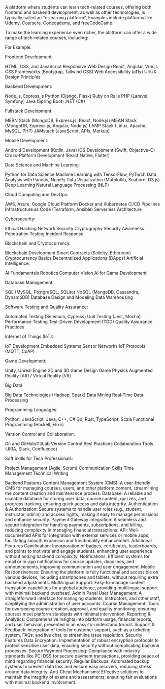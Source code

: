 A platform where students can learn tech-related courses, offering both frontend and backend development, as well as other technologies, is typically called an "e-learning platform", Examples include platforms like Udemy, Coursera, Codecademy, and freeCodeCamp.

To make the learning experience even richer, the platform can offer a wide range of tech-related courses, including:

For Example.

Frontend Development: 

HTML, CSS, and JavaScript
Responsive Web Design
React, Angular, Vue.js
CSS Frameworks (Bootstrap, Tailwind CSS)
Web Accessibility (a11y)
UI/UX Design Principles

Backend Development:

Node.js, Express.js
Python (Django, Flask)
Ruby on Rails
PHP (Laravel, Symfony)
Java (Spring Boot)
.NET (C#)

Fullstack Development:

MERN Stack (MongoDB, Express.js, React, Node.js)
MEAN Stack (MongoDB, Express.js, Angular, Node.js)
LAMP Stack (Linux, Apache, MySQL, PHP)
JAMstack (JavaScript, APIs, Markup)

Mobile Development:

Android Development (Kotlin, Java)
iOS Development (Swift, Objective-C)
Cross-Platform Development (React Native, Flutter)

Data Science and Machine Learning:

Python for Data Science
Machine Learning with TensorFlow, PyTorch
Data Analysis with Pandas, NumPy
Data Visualization (Matplotlib, Seaborn, D3.js)
Deep Learning
Natural Language Processing (NLP)

Cloud Computing and DevOps:

AWS, Azure, Google Cloud Platform
Docker and Kubernetes
CI/CD Pipelines
Infrastructure as Code (Terraform, Ansible)
Serverless Architecture

Cybersecurity:

Ethical Hacking
Network Security
Cryptography
Security Awareness
Penetration Testing
Incident Response

Blockchain and Cryptocurrency:

Blockchain Development
Smart Contracts (Solidity, Ethereum)
Cryptocurrency Basics
Decentralized Applications (DApps)
Artificial Intelligence:

AI Fundamentals
Robotics
Computer Vision
AI for Game Development

Database Management:

SQL (MySQL, PostgreSQL, SQLite)
NoSQL (MongoDB, Cassandra, DynamoDB)
Database Design and Modeling
Data Warehousing

Software Testing and Quality Assurance:

Automated Testing (Selenium, Cypress)
Unit Testing (Jest, Mocha)
Performance Testing
Test-Driven Development (TDD)
Quality Assurance Practices

Internet of Things (IoT):

IoT Development
Embedded Systems
Sensor Networks
IoT Protocols (MQTT, CoAP)

Game Development:

Unity, Unreal Engine
2D and 3D Game Design
Game Physics
Augmented Reality (AR) / Virtual Reality (VR)

Big Data:

Big Data Technologies (Hadoop, Spark)
Data Mining
Real-Time Data Processing

Programming Languages:

Python, JavaScript, Java, C++, C#
Go, Rust, TypeScript, Scala
Functional Programming (Haskell, Elixir)

Version Control and Collaboration:

Git and GitHub/GitLab
Version Control Best Practices
Collaboration Tools (JIRA, Slack, Confluence)

Soft Skills for Tech Professionals:

Project Management (Agile, Scrum)
Communication Skills
Time Management
Technical Writing


Backend Features
Content Management System (CMS): A user-friendly CMS for managing courses, users, and other platform content, streamlining the content creation and maintenance process.
Database: A reliable and scalable database for storing user data, course content, quizzes, and progress tracking, ensuring quick access and data integrity.
Authentication & Authorization: Secure systems to handle user roles (e.g., student, instructor, admin) and access rights, making it easy to manage permissions and enhance security.
Payment Gateway Integration: A seamless and secure integration for handling payments, subscriptions, and billing, reducing complexity in managing financial transactions.
API: Well-documented APIs for integration with external services or mobile apps, facilitating smooth expansion and functionality enhancement.
Additional Features
Gamification: Incorporation of badges, certificates, leaderboards, and points to motivate and engage students, enhancing user experience without adding backend complexity.
Notifications: Efficient systems for email or in-app notifications for course updates, deadlines, and announcements, improving communication and user engagement.
Mobile Responsiveness: Ensuring the platform is fully functional and accessible on various devices, including smartphones and tablets, without requiring extra backend adjustments.
Multilingual Support: Easy-to-manage content translation capabilities for a global audience, providing multilingual support with minimal backend overhead.
Admin Panel
User Management: A straightforward interface for managing students, instructors, and other staff, simplifying the administration of user accounts.
Course Management: Tools for overseeing course creation, approval, and quality monitoring, ensuring courses meet platform standards with minimal intervention.
Reporting & Analytics: Comprehensive insights into platform usage, financial reports, and user behavior, presented in an easy-to-understand format.
Support & Feedback: Integration of tools for customer support, such as a ticketing system, FAQs, and live chat, to streamline issue resolution.
Security Features
Data Encryption: Implementation of robust encryption protocols to protect sensitive user data, ensuring security without complicating backend processes.
Secure Payment Processing: Compliance with industry standards like PCI DSS for secure payment transactions, providing peace of mind regarding financial security.
Regular Backups: Automated backup systems to prevent data loss and ensure easy recovery, reducing stress around data integrity.
Anti-Cheat Mechanisms: Effective solutions to maintain the integrity of exams and assessments, ensuring fair evaluations with minimal backend involvement.